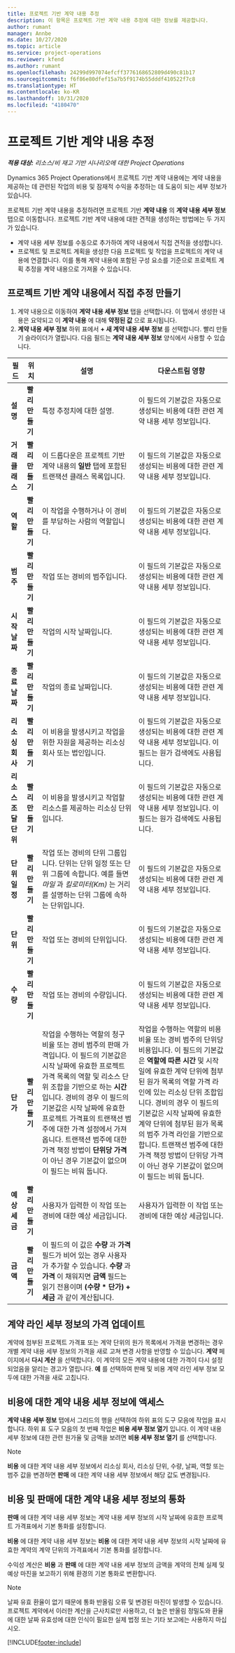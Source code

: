 ```yaml
---
title: 프로젝트 기반 계약 내용 추정
description: 이 항목은 프로젝트 기반 계약 내용 추정에 대한 정보를 제공합니다.
author: rumant
manager: Annbe
ms.date: 10/27/2020
ms.topic: article
ms.service: project-operations
ms.reviewer: kfend
ms.author: rumant
ms.openlocfilehash: 24299d997074efcff3776168652809d490c81b17
ms.sourcegitcommit: f6f86e80dfef15a7b5f9174b55dddf410522f7c8
ms.translationtype: HT
ms.contentlocale: ko-KR
ms.lasthandoff: 10/31/2020
ms.locfileid: "4180470"
---
```

# <a name="estimate-a-projectbased-contract-line"></a>프로젝트 기반 계약 내용 추정

_**적용 대상:** 리소스/비 재고 기반 시나리오에 대한 Project Operations_ 

Dynamics 365 Project Operations에서 프로젝트 기반 계약 내용에는 계약 내용을 제공하는 데 관련된 작업의 비용 및 잠재적 수익을 추정하는 데 도움이 되는 세부 정보가 있습니다.

프로젝트 기반 계약 내용을 추정하려면 프로젝트 기반 **계약 내용** 의 **계약 내용 세부 정보** 탭으로 이동합니다.  프로젝트 기반 계약 내용에 대한 견적을 생성하는 방법에는 두 가지가 있습니다.

   - 계약 내용 세부 정보를 수동으로 추가하여 계약 내용에서 직접 견적을 생성합니다.
   - 프로젝트 및 프로젝트 계획을 생성한 다음 프로젝트 및 작업을 프로젝트의 계약 내용에 연결합니다. 이를 통해 계약 내용에 포함된 구성 요소를 기준으로 프로젝트 계획 추정을 계약 내용으로 가져올 수 있습니다.

## <a name="create-an-estimate-directly-on-a-projectbased-contract-line"></a>프로젝트 기반 계약 내용에서 직접 추정 만들기

1. 계약 내용으로 이동하여 **계약 내용 세부 정보** 탭을 선택합니다. 이 탭에서 생성한 내용은 요약되고 이 **계약 내용** 에 대해 **약정된 값** 으로 표시됩니다. 
2. **계약 내용 세부 정보** 하위 표에서 **+ 새 계약 내용 세부 정보** 를 선택합니다. 빨리 만들기 슬라이더가 열립니다. 다음 필드는 **계약 내용 세부 정보** 양식에서 사용할 수 있습니다.

| 필드 | 위치 | 설명 | 다운스트림 영향 |
| --- | --- | --- | --- |
| **설명** | **빨리 만들기** | 특정 추정치에 대한 설명. | 이 필드의 기본값은 자동으로 생성되는 비용에 대한 관련 계약 내용 세부 정보입니다. |
| **거래 클래스** | **빨리 만들기** | 이 드롭다운은 프로젝트 기반 계약 내용의 **일반** 탭에 포함된 트랜잭션 클래스 목록입니다. | 이 필드의 기본값은 자동으로 생성되는 비용에 대한 관련 계약 내용 세부 정보입니다. |
| **역할** | **빨리 만들기** | 이 작업을 수행하거나 이 경비를 부담하는 사람의 역할입니다. | 이 필드의 기본값은 자동으로 생성되는 비용에 대한 관련 계약 내용 세부 정보입니다. |
| **범주** | **빨리 만들기** | 작업 또는 경비의 범주입니다. | 이 필드의 기본값은 자동으로 생성되는 비용에 대한 관련 계약 내용 세부 정보입니다. |
| **시작 날짜** | **빨리 만들기** | 작업의 시작 날짜입니다. | 이 필드의 기본값은 자동으로 생성되는 비용에 대한 관련 계약 내용 세부 정보입니다. |
| **종료 날짜** | **빨리 만들기** | 작업의 종료 날짜입니다. | 이 필드의 기본값은 자동으로 생성되는 비용에 대한 관련 계약 내용 세부 정보입니다. |
| **리소싱 회사** | **빨리 만들기** | 이 비용을 발생시키고 작업을 위한 자원을 제공하는 리소싱 회사 또는 법인입니다. | 이 필드의 기본값은 자동으로 생성되는 비용에 대한 관련 계약 내용 세부 정보입니다. 이 필드는 원가 검색에도 사용됩니다. |
| **리소스 조달 단위** | **빨리 만들기** | 이 비용을 발생시키고 작업할 리소스를 제공하는 리소싱 단위입니다. | 이 필드의 기본값은 자동으로 생성되는 비용에 대한 관련 계약 내용 세부 정보입니다. 이 필드는 원가 검색에도 사용됩니다. |
| **단위 일정** | **빨리 만들기** | 작업 또는 경비의 단위 그룹입니다. 단위는 단위 일정 또는 단위 그룹에 속합니다. 예를 들면 *마일* 과 *킬로미터(Km)* 는 거리를 설명하는 단위 그룹에 속하는 단위입니다. | 이 필드의 기본값은 자동으로 생성되는 비용에 대한 관련 계약 내용 세부 정보입니다. |
| **단위** | **빨리 만들기** | 작업 또는 경비의 단위입니다. | 이 필드의 기본값은 자동으로 생성되는 비용에 대한 관련 계약 내용 세부 정보입니다. |
| **수량** | **빨리 만들기** | 작업 또는 경비의 수량입니다. | 이 필드의 기본값은 자동으로 생성되는 비용에 대한 관련 계약 내용 세부 정보입니다. |
| **단가** | **빨리 만들기** | 작업을 수행하는 역할의 청구 비율 또는 경비 범주의 판매 가격입니다. 이 필드의 기본값은 시작 날짜에 유효한 프로젝트 가격 목록의 역할 및 리소스 단위 조합을 기반으로 하는 **시간** 입니다. 경비의 경우 이 필드의 기본값은 시작 날짜에 유효한 프로젝트 가격표의 트랜잭션 범주에 대한 가격 설정에서 가져옵니다. 트랜잭션 범주에 대한 가격 책정 방법이 **단위당 가격** 이 아닌 경우 기본값이 없으며 이 필드는 비워 둡니다. | 작업을 수행하는 역할의 비용 비율 또는 경비 범주의 단위당 비용입니다. 이 필드의 기본값은 **역할에 따른 시간** 및 시작일에 유효한 계약 단위에 첨부된 원가 목록의 역할 가격 라인에 있는 리소싱 단위 조합입니다. 경비의 경우 이 필드의 기본값은 시작 날짜에 유효한 계약 단위에 첨부된 원가 목록의 범주 가격 라인을 기반으로 합니다. 트랜잭션 범주에 대한 가격 책정 방법이 단위당 가격이 아닌 경우 기본값이 없으며 이 필드는 비워 둡니다. |
| **예상 세금** | **빨리 만들기** | 사용자가 입력한 이 작업 또는 경비에 대한 예상 세금입니다. | 사용자가 입력한 이 작업 또는 경비에 대한 예상 세금입니다. |
| **금액** | **빨리 만들기** | 이 필드의 이 값은 **수량** 과 **가격** 필드가 비어 있는 경우 사용자가 추가할 수 있습니다. **수량** 과 **가격** 이 채워지면 **금액** 필드는 읽기 전용이며 **(수량 \* 단가) + 세금** 과 같이 계산됩니다. | &nbsp; |

## <a name="update-prices-on-contract-line-details"></a>계약 라인 세부 정보의 가격 업데이트

계약에 첨부된 프로젝트 가격표 또는 계약 단위의 원가 목록에서 가격을 변경하는 경우 개별 계약 내용 세부 정보의 가격을 새로 고쳐 변경 사항을 반영할 수 있습니다. **계약** 페이지에서 **다시 계산** 을 선택합니다. 이 계약의 모든 계약 내용에 대한 가격이 다시 설정되었음을 알리는 경고가 열립니다. **예** 를 선택하여 판매 및 비용 계약 라인 세부 정보 모두에 대한 가격을 새로 고칩니다.

## <a name="access-contract-line-details-for-cost"></a>비용에 대한 계약 내용 세부 정보에 액세스

**계약 내용 세부 정보** 탭에서 그리드의 행을 선택하여 하위 표의 도구 모음에 작업을 표시합니다. 하위 표 도구 모음의 첫 번째 작업은 **비용 세부 정보 열기** 입니다. 이 계약 내용 세부 정보에 대한 관련 원가율 및 금액을 보려면 **비용 세부 정보 열기** 를 선택합니다. 

> [!NOTE]
> **비용** 에 대한 계약 내용 세부 정보에서 리소싱 회사, 리소싱 단위, 수량, 날짜, 역할 또는 범주 값을 변경하면 **판매** 에 대한 계약 내용 세부 정보에서 해당 값도 변경됩니다.

## <a name="currency-on-contract-line-details-for-cost-and-sales"></a>비용 및 판매에 대한 계약 내용 세부 정보의 통화

**판매** 에 대한 계약 내용 세부 정보는 계약 내용 세부 정보의 시작 날짜에 유효한 프로젝트 가격표에서 기본 통화를 설정합니다.

**비용** 에 대한 계약 내용 세부 정보는 **비용** 에 대한 계약 내용 세부 정보의 시작 날짜에 유효한 계약의 계약 단위의 가격표에서 기본 통화를 설정합니다.

수익성 계산은 **비용** 과 **판매** 에 대한 계약 내용 세부 정보의 금액을 계약의 전체 실제 및 예상 마진을 보고하기 위해 환경의 기본 통화로 변환합니다.

> [!NOTE]
> 날짜 유효 환율이 없기 때문에 통화 반올림 오류 및 변경된 마진이 발생할 수 있습니다. 프로젝트 계약에서 이러한 계산을 근사치로만 사용하고, 더 높은 반올림 정밀도와 환율에 대한 날짜 유효성에 대한 인식이 필요한 실제 법정 또는 기타 보고에는 사용하지 마십시오.


[!INCLUDE[footer-include](../includes/footer-banner.md)]